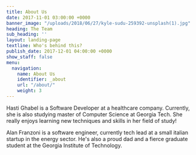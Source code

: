 ```yaml
---
title: About Us
date: 2017-11-01 03:00:00 +0000
banner_image: "/uploads/2018/06/27/kyle-sudu-259392-unsplash(1).jpg"
heading: The Team
sub_heading: ''
layout: landing-page
textline: Who's behind this?
publish_date: 2017-12-01 04:00:00 +0000
show_staff: false
menu:
  navigation:
    name: About Us
    identifier: _about
    url: "/about/"
    weight: 3
---
```

Hasti Ghabel is a Software Developer at a healthcare company. Currently, she is also studying master of Computer Science at Georgia Tech. She really enjoys learning new techniques and skills in her field of study!

Alan Franzoni is a software engineer, currently tech lead at a small italian startup in the energy sector. He's also a proud dad and a fierce graduate student at the Georgia Institute of Technology.

